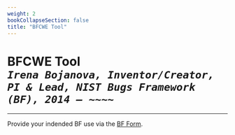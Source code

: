 ```yaml
---
weight: 2
bookCollapseSection: false
title: "BFCWE Tool"
---
```

# BFCWE Tool <br/>_`Irena Bojanova, Inventor/Creator, PI & Lead, NIST Bugs Framework (BF), 2014 – ~~~~`_

_____________________________________
Provide your indended BF use via the [BF Form](https://forms.gle/SRZyva5Vn1i4dQQ2A).